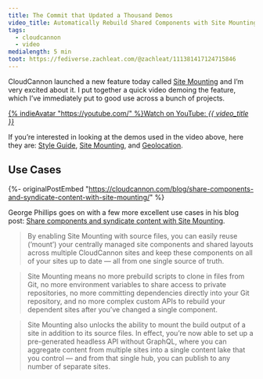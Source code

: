```yaml
---
title: The Commit that Updated a Thousand Demos
video_title: Automatically Rebuild Shared Components with Site Mounting
tags:
  - cloudcannon
  - video
medialength: 5 min
toot: https://fediverse.zachleat.com/@zachleat/111381417124715846
---
```

CloudCannon launched a new feature today called [Site Mounting](https://cloudcannon.com/documentation/articles/site-mounting/) and I’m very excited about it. I put together a quick video demoing the feature, which I’ve immediately put to good use across a bunch of projects.

<div><youtube-lite-player @slug="IwZf9VdQbKo" @label="{{ video_title }}"></youtube-lite-player></div>

[{% indieAvatar "https://youtube.com/" %}Watch on YouTube: _{{ video_title }}_](https://www.youtube.com/watch?v=IwZf9VdQbKo)

If you’re interested in looking at the demos used in the video above, here they are: [Style Guide](https://wandering-cow.cloudvent.net/), [Site Mounting](https://ardent-desert.cloudvent.net/), and [Geolocation](https://busy-jellyfish.cloudvent.net/).

## Use Cases

{%- originalPostEmbed "https://cloudcannon.com/blog/share-components-and-syndicate-content-with-site-mounting/" %}

George Phillips goes on with a few more excellent use cases in his blog post: [Share components and syndicate content with Site Mounting](https://cloudcannon.com/blog/share-components-and-syndicate-content-with-site-mounting/).


> By enabling Site Mounting with source files, you can easily reuse (’mount’) your centrally managed site components and shared layouts across multiple CloudCannon sites and keep these components on all of your sites up to date — all from one single source of truth.

> Site Mounting means no more prebuild scripts to clone in files from Git, no more environment variables to share access to private repositories, no more committing dependencies directly into your Git repository, and no more complex custom APIs to rebuild your dependent sites after you’ve changed a single component.

> Site Mounting also unlocks the ability to mount the build output of a site in addition to its source files. In effect, you’re now able to set up a pre-generated headless API without GraphQL, where you can aggregate content from multiple sites into a single content lake that you control — and from that single hub, you can publish to any number of separate sites.
